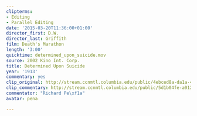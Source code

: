 ```yaml
---
clipterms:
- Editing
- Parallel Editing
date: '2015-03-20T11:36:00+01:00'
director_first: D.W.
director_last: Griffith
film: Death's Marathon
length: '3:00'
quicktime: determined_upon_suicide.mov
source: 2002 Kino Int. Corp.
title: Determined Upon Suicide
year: '1913'
commentary: yes
clip_original: http://stream.ccnmtl.columbia.edu/public/4ebced8a-da1a-4bb3-b5c3-505b9e7bbd7e-006_marathon_FLG-mp4-aac-480w-850kbps-ffmpeg.mp4
clip_commentary: http://stream.ccnmtl.columbia.edu/public/5d1b04fe-a012-4617-892e-2dc7eface23f-006_marathon_commentary_FLG-mp4-aac-480w-850kbps-ffmpeg.mp4
commentator: "Richard Pe\xf1a"
avatar: pena

---
```

